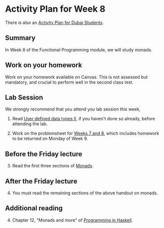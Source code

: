 # Activity Plan for Week 8

There is also an [Activity Plan for Dubai Students](./activity-plan-week08-dubai.md).

## Summary

In Week 8 of the Functional Programming module, we will study monads.

## Work on your homework

Work on your homework available on Canvas. This is not assessed but mandatory, and crucial to perform well in the second class test.

## Lab Session

We strongly recommend that you attend you lab session this week,

 1. Read [User defined data types II](/files/LectureNotes/Sections/Data2.md), if you haven't done so already, before attending the lab.

 2. Work on the problemsheet for [Weeks 7 and 8](/files/ProblemSheets/ProblemSheet-Weeks7-8.md), which includes homework to be returned on Monday of Week 9.

## Before the Friday lecture

 3. Read the first three sections of [Monads](/files/LectureNotes/Sections/monads.md).

## After the Friday lecture

 4. You must read the remaining sections of the above handout on monads.

## Additional reading

 4. Chapter 12, "Monads and more" of [Programming in Haskell](https://rl.talis.com/3/bham/lists/C9A9B3B5-0505-08C0-23A3-2A6A14A3CB1E.html?lang=en).
